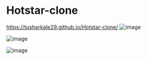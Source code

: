 # Hotstar-clone
https://tusharkale29.github.io/Hotstar-clone/
![image](https://user-images.githubusercontent.com/105812893/225839883-3dc9ee4c-e4a3-4ad5-8751-779e87db8250.png)

![image](https://user-images.githubusercontent.com/105812893/225840070-68972504-d06f-4449-8ca1-6613eedd1c9f.png)

![image](https://user-images.githubusercontent.com/105812893/225840180-d6c9687a-b561-42ca-a8dd-5fb962bd244d.png)

